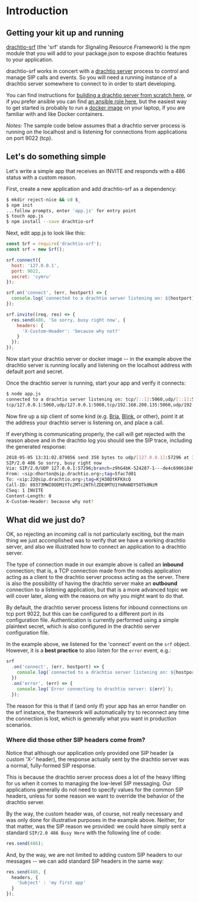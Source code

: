 # Introduction

## Getting your kit up and running

[drachtio-srf](https://www.npmjs.com/package/drachtio-srf) (the 'srf' stands for *S*ignaling *R*esource *F*ramework) is the npm module that you will add to your package.json to expose drachtio features to your application.

drachtio-srf works in concert with a [drachtio server](https://github.com/davehorton/drachtio-server/tree/develop) process to control and manage SIP calls and events.  So you will need a running instance of a drachtio server somewhere to connect to in order to start developing.  

You can find instructions for [building a drachtio server from scratch here](https://github.com/davehorton/drachtio-server/tree/develop), or if you prefer ansible you can find [an ansible role here](https://github.com/davehorton/ansible-role-drachtio), but the easiest way to get started is probably to run a [docker image](ttps://cloud.docker.com/swarm/drachtio/repository/docker/drachtio/drachtio-server/general) on your laptop, if you are familiar with and like Docker containers.


*Notes:* The sample code below assumes that a drachtio server process is running on the localhost and is listening for connections from applications on port 9022 (tcp).

## Let's do something simple

Let's write a simple app that receives an INVITE and responds with a 486 status with a custom reason.  

First, create a new application and add drachtio-srf as a dependency:
```bash
$ mkdir reject-nice && cd $_
$ npm init
...follow prompts, enter 'app.js' for entry point
$ touch app.js
$ npm install --save drachtio-srf
```

Next, edit app.js to look like this:
```js
const Srf = require('drachtio-srf');
const srf = new Srf();

srf.connect({
  host: '127.0.0.1',
  port: 9022,
  secret: 'cymru'
});

srf.on('connect', (err, hostport) => {
  console.log(`connected to a drachtio server listening on: ${hostport}`);
});

srf.invite((req, res) => {
  res.send(486, 'So sorry, busy right now', {
    headers: {
      'X-Custom-Header': 'because why not?'
    }
  });
});
```
Now start your drachtio server or docker image -- in the example above the drachtio server is running locally and listening on the localhost address with default port and secret.  

Once the drachtio server is running, start your app and verify it connects:
```bash
$ node app.js 
connected to a drachtio server listening on: tcp/[::1]:5060,udp/[::1]:5060, \
tcp/127.0.0.1:5060,udp/127.0.0.1:5060,tcp/192.168.200.135:5060,udp/192.168.200.135:5060
```
Now fire up a sip client of some kind (e.g. [Bria](https://www.counterpath.com/bria/), [Blink](http://icanblink.com/), or other), point it at the address your drachtio server is listening on, and place a call.

If everything is communicating properly, the call will get rejected with the reason above and in the drachtio log you should see the SIP trace, including the generated response:

```bash
2018-05-05 13:31:02.879056 send 358 bytes to udp/[127.0.0.1]:57296 at 13:31:02.878925:
SIP/2.0 486 So sorry, busy right now
Via: SIP/2.0/UDP 127.0.0.1:57296;branch=z9hG4bK-524287-1---de4c69061049b867;rport=57296
From: <sip:dhorton@sip.drachtio.org>;tag=5fac7d01
To: <sip:22@sip.drachtio.org>;tag=KjH30DtKFKXcQ
Call-ID: 89373MWI0ODM1YTc2MTc2NThlZDE0MTU1YmRmNDY5OTk0NzM
CSeq: 1 INVITE
Content-Length: 0
X-Custom-Header: because why not?
```
## What did we just do?

OK, so rejecting an incoming call is not particularly exciting, but the main thing we just accomplished was to verify that we have a working drachtio server, and also we illustrated how to connect an application to a drachtio server.

The type of connection made in our example above is called an **inbound** connection; that is, a TCP connection made from the nodejs application acting as a client to the drachtio server process acting as the server.  There is also the possibility of having the drachtio server make an **outbound** connection to a listening application, but that is a more advanced topic we will cover later, along with the reasons on why you might want to do that.

By default, the drachtio server process listens for inbound connections on tcp port 9022, but this can be configured to a different port in its configuration file.  Authentication is currently performed using a simple plaintext secret, which is also configured in the drachtio server configuration file.

In the example above, we listened for the 'connect' event on the `srf` object.  However, it is a **best practice** to also listen for the `error` event, e.g.:
```js
srf
  .on('connect', (err, hostport) => {
    console.log(`connected to a drachtio server listening on: ${hostport}`);
  })
  .on('error', (err) => {
    console.log(`Error connecting to drachtio server: ${err}`);
  });

```
The reason for this is that if (and only if) your app has an error handler on the srf instance, the framework will automatically try to reconnect any time the connection is lost, which is generally what you want in production scenarios.

### Where did those other SIP headers come from?
Notice that although our application only provided one SIP header (a custom 'X-' header), the response actually sent by the drachtio server was a normal, fully-formed SIP response.  

This is because the drachtio server process does a lot of the heavy lifting for us when it comes to managing the low-level SIP messaging. Our applications generally do not need to specify values for the common SIP headers, unless for some reason we want to override the behavior of the drachtio server.

By the way, the custom header was, of course, not really necessary and was only done for illustrative purposes in the example above. Neither, for that matter, was the SIP reason we provided: we could have simply sent a standard `SIP/2.0 486 Busy Here` with the following line of code:
```js
res.send(486);
```
And, by the way, we are not limited to adding custom SIP headers to our messages -- we can add standard SIP headers in the same way:
```js
res.send(486, {
  headers, {
    'Subject' : 'my first app'
  }
});
```